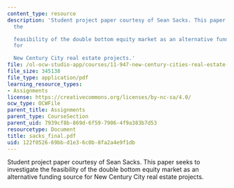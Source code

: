 ```yaml
---
content_type: resource
description: 'Student project paper courtesy of Sean Sacks. This paper seeks to investigate
  the

  feasibility of the double bottom equity market as an alternative funding source
  for

  New Century City real estate projects.'
file: /ol-ocw-studio-app/courses/11-947-new-century-cities-real-estate-digital-technology-and-design-fall-2004/122f052669bbd1e36c0b8fa2a4e9f1db_sacks_final.pdf
file_size: 345138
file_type: application/pdf
learning_resource_types:
- Assignments
license: https://creativecommons.org/licenses/by-nc-sa/4.0/
ocw_type: OCWFile
parent_title: Assignments
parent_type: CourseSection
parent_uid: 7939cf8b-869d-6f59-7906-4f9a383b7d53
resourcetype: Document
title: sacks_final.pdf
uid: 122f0526-69bb-d1e3-6c0b-8fa2a4e9f1db
---
```

Student project paper courtesy of Sean Sacks. This paper seeks to investigate the
feasibility of the double bottom equity market as an alternative funding source for
New Century City real estate projects.